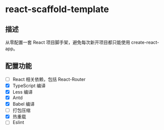 # react-scaffold-template

## 描述

从零配置一套 React 项目脚手架，避免每次新开项目都只能使用 create-react-app。

## 配置功能

- [ ] React 相关依赖，包括 React-Router
- [x] TypeScript 编译
- [x] Less 编译
- [x] Antd
- [x] Babel 编译
- [ ] 打包压缩
- [x] 热重载
- [ ] Eslint
